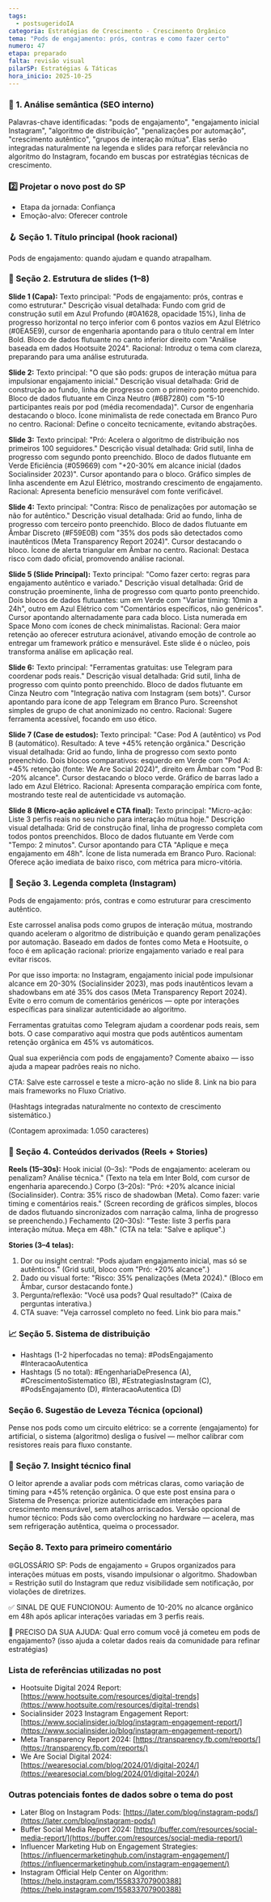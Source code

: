 ```yaml
---
tags:
  - postsugeridoIA
categoria: Estratégias de Crescimento - Crescimento Orgânico
tema: "Pods de engajamento: prós, contras e como fazer certo"
numero: 47
etapa: preparado
falta: revisão visual
pilarSP: Estratégias & Táticas
hora_inicio: 2025-10-25
---
```

### 🔎 1. Análise semântica (SEO interno)

Palavras-chave identificadas: "pods de engajamento", "engajamento inicial Instagram", "algoritmo de distribuição", "penalizações por automação", "crescimento autêntico", "grupos de interação mútua". Elas serão integradas naturalmente na legenda e slides para reforçar relevância no algoritmo do Instagram, focando em buscas por estratégias técnicas de crescimento.

### 2️⃣ Projetar o novo post do SP

- Etapa da jornada: Confiança
- Emoção-alvo: Oferecer controle

### 🪝 Seção 1. Título principal (hook racional)

Pods de engajamento: quando ajudam e quando atrapalham.

### 🧱 Seção 2. Estrutura de slides (1–8)

**Slide 1 (Capa):** Texto principal: "Pods de engajamento: prós, contras e como estruturar." Descrição visual detalhada: Fundo com grid de construção sutil em Azul Profundo (#0A1628, opacidade 15%), linha de progresso horizontal no terço inferior com 6 pontos vazios em Azul Elétrico (#0EA5E9), cursor de engenharia apontando para o título central em Inter Bold. Bloco de dados flutuante no canto inferior direito com "Análise baseada em dados Hootsuite 2024". Racional: Introduz o tema com clareza, preparando para uma análise estruturada.

**Slide 2:** Texto principal: "O que são pods: grupos de interação mútua para impulsionar engajamento inicial." Descrição visual detalhada: Grid de construção ao fundo, linha de progresso com o primeiro ponto preenchido. Bloco de dados flutuante em Cinza Neutro (#6B7280) com "5-10 participantes reais por pod (média recomendada)". Cursor de engenharia destacando o bloco. Ícone minimalista de rede conectada em Branco Puro no centro. Racional: Define o conceito tecnicamente, evitando abstrações.

**Slide 3:** Texto principal: "Pró: Acelera o algoritmo de distribuição nos primeiros 100 seguidores." Descrição visual detalhada: Grid sutil, linha de progresso com segundo ponto preenchido. Bloco de dados flutuante em Verde Eficiência (#059669) com "+20-30% em alcance inicial (dados Socialinsider 2023)". Cursor apontando para o bloco. Gráfico simples de linha ascendente em Azul Elétrico, mostrando crescimento de engajamento. Racional: Apresenta benefício mensurável com fonte verificável.

**Slide 4:** Texto principal: "Contra: Risco de penalizações por automação se não for autêntico." Descrição visual detalhada: Grid ao fundo, linha de progresso com terceiro ponto preenchido. Bloco de dados flutuante em Âmbar Discreto (#F59E0B) com "35% dos pods são detectados como inautênticos (Meta Transparency Report 2024)". Cursor destacando o bloco. Ícone de alerta triangular em Âmbar no centro. Racional: Destaca risco com dado oficial, promovendo análise racional.

**Slide 5 (Slide Principal):** Texto principal: "Como fazer certo: regras para engajamento autêntico e variado." Descrição visual detalhada: Grid de construção proeminente, linha de progresso com quarto ponto preenchido. Dois blocos de dados flutuantes: um em Verde com "Variar timing: 10min a 24h", outro em Azul Elétrico com "Comentários específicos, não genéricos". Cursor apontando alternadamente para cada bloco. Lista numerada em Space Mono com ícones de check minimalistas. Racional: Gera maior retenção ao oferecer estrutura acionável, ativando emoção de controle ao entregar um framework prático e mensurável. Este slide é o núcleo, pois transforma análise em aplicação real.

**Slide 6:** Texto principal: "Ferramentas gratuitas: use Telegram para coordenar pods reais." Descrição visual detalhada: Grid sutil, linha de progresso com quinto ponto preenchido. Bloco de dados flutuante em Cinza Neutro com "Integração nativa com Instagram (sem bots)". Cursor apontando para ícone de app Telegram em Branco Puro. Screenshot simples de grupo de chat anonimizado no centro. Racional: Sugere ferramenta acessível, focando em uso ético.

**Slide 7 (Case de estudos):** Texto principal: "Case: Pod A (autêntico) vs Pod B (automático). Resultado: A teve +45% retenção orgânica." Descrição visual detalhada: Grid ao fundo, linha de progresso com sexto ponto preenchido. Dois blocos comparativos: esquerdo em Verde com "Pod A: +45% retenção (fonte: We Are Social 2024)", direito em Âmbar com "Pod B: -20% alcance". Cursor destacando o bloco verde. Gráfico de barras lado a lado em Azul Elétrico. Racional: Apresenta comparação empírica com fonte, mostrando teste real de autenticidade vs automação.

**Slide 8 (Micro-ação aplicável e CTA final):** Texto principal: "Micro-ação: Liste 3 perfis reais no seu nicho para interação mútua hoje." Descrição visual detalhada: Grid de construção final, linha de progresso completa com todos pontos preenchidos. Bloco de dados flutuante em Verde com "Tempo: 2 minutos". Cursor apontando para CTA "Aplique e meça engajamento em 48h". Ícone de lista numerada em Branco Puro. Racional: Oferece ação imediata de baixo risco, com métrica para micro-vitória.

### 💬 Seção 3. Legenda completa (Instagram)

Pods de engajamento: prós, contras e como estruturar para crescimento autêntico.

Este carrossel analisa pods como grupos de interação mútua, mostrando quando aceleram o algoritmo de distribuição e quando geram penalizações por automação. Baseado em dados de fontes como Meta e Hootsuite, o foco é em aplicação racional: priorize engajamento variado e real para evitar riscos.

Por que isso importa: no Instagram, engajamento inicial pode impulsionar alcance em 20-30% (Socialinsider 2023), mas pods inautênticos levam a shadowbans em até 35% dos casos (Meta Transparency Report 2024). Evite o erro comum de comentários genéricos — opte por interações específicas para sinalizar autenticidade ao algoritmo.

Ferramentas gratuitas como Telegram ajudam a coordenar pods reais, sem bots. O case comparativo aqui mostra que pods autênticos aumentam retenção orgânica em 45% vs automáticos.

Qual sua experiência com pods de engajamento? Comente abaixo — isso ajuda a mapear padrões reais no nicho.

CTA: Salve este carrossel e teste a micro-ação no slide 8. Link na bio para mais frameworks no Fluxo Criativo.

(Hashtags integradas naturalmente no contexto de crescimento sistemático.)

(Contagem aproximada: 1.050 caracteres)

### 🎥 Seção 4. Conteúdos derivados (Reels + Stories)

**Reels (15–30s):** Hook inicial (0–3s): "Pods de engajamento: aceleram ou penalizam? Análise técnica." (Texto na tela em Inter Bold, com cursor de engenharia aparecendo.) Corpo (3–20s): "Pró: +20% alcance inicial (Socialinsider). Contra: 35% risco de shadowban (Meta). Como fazer: varie timing e comentários reais." (Screen recording de gráficos simples, blocos de dados flutuando sincronizados com narração calma, linha de progresso se preenchendo.) Fechamento (20–30s): "Teste: liste 3 perfis para interação mútua. Meça em 48h." (CTA na tela: "Salve e aplique".)

**Stories (3–4 telas):**

1. Dor ou insight central: "Pods ajudam engajamento inicial, mas só se autênticos." (Grid sutil, bloco com "Pró: +20% alcance".)
2. Dado ou visual forte: "Risco: 35% penalizações (Meta 2024)." (Bloco em Âmbar, cursor destacando fonte.)
3. Pergunta/reflexão: "Você usa pods? Qual resultado?" (Caixa de perguntas interativa.)
4. CTA suave: "Veja carrossel completo no feed. Link bio para mais."

### 📈 Seção 5. Sistema de distribuição

- Hashtags (1-2 hiperfocadas no tema): #PodsEngajamento #InteracaoAutentica
- Hashtags (5 no total): #EngenhariaDePresenca (A), #CrescimentoSistematico (B), #EstrategiasInstagram (C), #PodsEngajamento (D), #InteracaoAutentica (D)

### Seção 6. Sugestão de Leveza Técnica (opcional)

Pense nos pods como um circuito elétrico: se a corrente (engajamento) for artificial, o sistema (algoritmo) desliga o fusível — melhor calibrar com resistores reais para fluxo constante.

### 🧠 Seção 7. Insight técnico final

O leitor aprende a avaliar pods com métricas claras, como variação de timing para +45% retenção orgânica. O que este post ensina para o Sistema de Presença: priorize autenticidade em interações para crescimento mensurável, sem atalhos arriscados. Versão opcional de humor técnico: Pods são como overclocking no hardware — acelera, mas sem refrigeração autêntica, queima o processador.

### Seção 8. Texto para primeiro comentário

🌐GLOSSÁRIO SP: Pods de engajamento = Grupos organizados para interações mútuas em posts, visando impulsionar o algoritmo. Shadowban = Restrição sutil do Instagram que reduz visibilidade sem notificação, por violações de diretrizes.

✅ SINAL DE QUE FUNCIONOU: Aumento de 10-20% no alcance orgânico em 48h após aplicar interações variadas em 3 perfis reais.

💬 PRECISO DA SUA AJUDA: Qual erro comum você já cometeu em pods de engajamento? (isso ajuda a coletar dados reais da comunidade para refinar estratégias)

### Lista de referências utilizadas no post

- Hootsuite Digital 2024 Report: [https://www.hootsuite.com/resources/digital-trends](https://www.hootsuite.com/resources/digital-trends)
- Socialinsider 2023 Instagram Engagement Report: [https://www.socialinsider.io/blog/instagram-engagement-report/](https://www.socialinsider.io/blog/instagram-engagement-report/)
- Meta Transparency Report 2024: [https://transparency.fb.com/reports/](https://transparency.fb.com/reports/)
- We Are Social Digital 2024: [https://wearesocial.com/blog/2024/01/digital-2024/](https://wearesocial.com/blog/2024/01/digital-2024/)

### Outras potenciais fontes de dados sobre o tema do post

- Later Blog on Instagram Pods: [https://later.com/blog/instagram-pods/](https://later.com/blog/instagram-pods/)
- Buffer Social Media Report 2024: [https://buffer.com/resources/social-media-report/](https://buffer.com/resources/social-media-report/)
- Influencer Marketing Hub on Engagement Strategies: [https://influencermarketinghub.com/instagram-engagement/](https://influencermarketinghub.com/instagram-engagement/)
- Instagram Official Help Center on Algorithm: [https://help.instagram.com/155833707900388](https://help.instagram.com/155833707900388)